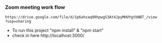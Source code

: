 ### Zoom meeting work flow
`https://drive.google.com/file/d/1p6ahzaq90hpwgS3At4JpyMHUYgtbNBT_/view?usp=sharing`
- To run this project "npm install" & "npm start"
- check in here http://localhost:3000/
